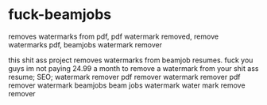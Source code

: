 # fuck-beamjobs
removes watermarks from pdf, pdf watermark removed, remove watermarks pdf, beamjobs watermark remover

this shit ass project removes watermarks from beamjob resumes. fuck you guys im not paying 24.99 a month to remove a watermark from your shit ass resume;
SEO;
watermark remover pdf remover watermark remover pdf remover watermark beamjobs beam jobs watermark water mark remove remover 
